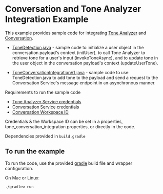 # Conversation and Tone Analyzer Integration Example

This example provides sample code for integrating [Tone Analyzer][tone_analyzer] and [Conversation][conversation].

  * [ToneDetection.java][tone_conversation_integration_example_tone_detection] - sample code to initialize a user object in the conversation payload's context (initUser), to call Tone Analyzer to retrieve tone for a user's input (invokeToneAsync), and to update tone in the user object in the conversation payload's context (updateUserTone).

  * [ToneConversationIntegrationV1.java][tone_conversation_integration_example] - sample code to use ToneDetection.java to add tone to the payload and send a request to the Conversation Service's message endpoint in an asynchronous manner.


Requirements to run the sample code

  * [Tone Analyzer Service credentials][bluemix_tone_analyzer_service]
  * [Conversation Service credentials][bluemix_conversation_service]
  * [Conversation Workspace ID][conversation_simple_workspace]

Credentials & the Workspace ID can be set in a properties, tone_conversation_integration.properties, or directly in the code.

Dependencies provided in 
`build.gradle`

## To run the example

To run the code, use the provided [gradle](http://gradle.org/) build file and wrapper configuration.

On Mac or Linux:

    ./gradlew run


[conversation]: https://console.bluemix.net/docs/services/conversation/index.html
[tone_analyzer]: https://console.bluemix.net/docs/services/tone-analyzer/index.html
[bluemix_conversation_service]: https://console.ng.bluemix.net/catalog/services/conversation/
[bluemix_tone_analyzer_service]: https://console.ng.bluemix.net/catalog/services/tone-analyzer/
[conversation_simple_workspace]: https://github.com/watson-developer-cloud/conversation-simple#workspace
[tone_conversation_integration_example]: https://github.com/aprilwebster/java-sdk/blob/master/examples/java/com/ibm/watson/developer_cloud/conversation_tone_analyzer_integration/src/main/java/com/ibm/watson/developer_cloud/conversation_tone_analyzer_integration/v1/ToneConversationIntegrationV1.java
[tone_conversation_integration_example_tone_detection]: https://github.com/aprilwebster/java-sdk/blob/master/examples/java/com/ibm/watson/developer_cloud/conversation_tone_analyzer_integration/src/main/java/com/ibm/watson/developer_cloud/conversation_tone_analyzer_integration/v1/ToneDetection.java 